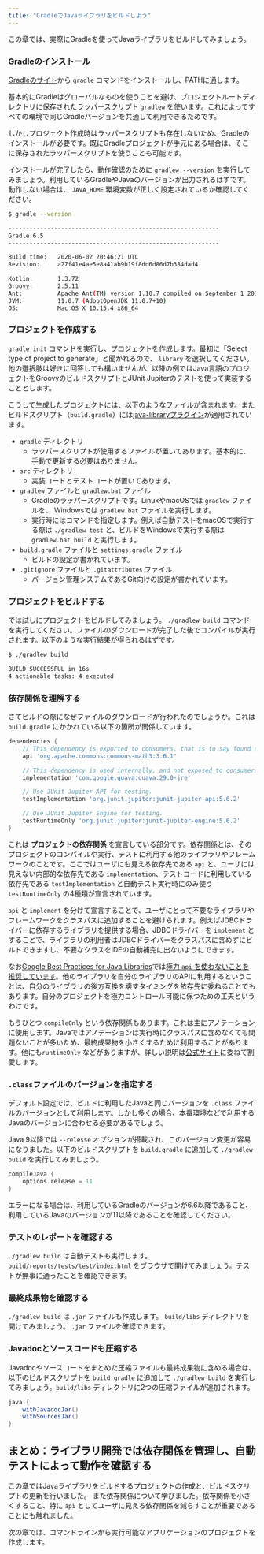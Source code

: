 ```yaml
---
title: "GradleでJavaライブラリをビルドしよう"
---
```

この章では、実際にGradleを使ってJavaライブラリをビルドしてみましょう。

### Gradleのインストール
[Gradleのサイト](http://gradle.org/install)から `gradle` コマンドをインストールし、PATHに通します。

基本的にGradleはグローバルなものを使うことを避け、プロジェクトルートディレクトリに保存されたラッパースクリプト `gradlew` を使います。これによってすべての環境で同じGradleバージョンを共通して利用できるためです。

しかしプロジェクト作成時はラッパースクリプトも存在しないため、Gradleのインストールが必要です。既にGradleプロジェクトが手元にある場合は、そこに保存されたラッパースクリプトを使うことも可能です。

インストールが完了したら、動作確認のために `gradlew --version` を実行してみましょう。利用しているGradleやJavaのバージョンが出力されるはずです。動作しない場合は、 `JAVA_HOME` 環境変数が正しく設定されているか確認してください。

```sh
$ gradle --version

------------------------------------------------------------
Gradle 6.5
------------------------------------------------------------

Build time:   2020-06-02 20:46:21 UTC
Revision:     a27f41e4ae5e8a41ab9b19f8dd6d86d7b384dad4

Kotlin:       1.3.72
Groovy:       2.5.11
Ant:          Apache Ant(TM) version 1.10.7 compiled on September 1 2019
JVM:          11.0.7 (AdoptOpenJDK 11.0.7+10)
OS:           Mac OS X 10.15.4 x86_64
```

### プロジェクトを作成する
`gradle init` コマンドを実行し、プロジェクトを作成します。最初に「Select type of project to generate」と聞かれるので、 `library` を選択してください。他の選択肢は好きに回答しても構いませんが、以降の例ではJava言語のプロジェクトをGroovyのビルドスクリプトとJUnit Jupiterのテストを使って実装することとします。

こうして生成したプロジェクトには、以下のようなファイルが含まれます。またビルドスクリプト（`build.gradle`）には[java-libraryプラグイン](https://docs.gradle.org/current/userguide/java_library_plugin.html)が適用されています。

* `gradle` ディレクトリ
	* ラッパースクリプトが使用するファイルが置いてあります。基本的に、手動で更新する必要はありません。
* `src` ディレクトリ
	* 実装コードとテストコードが置いてあります。
* `gradlew` ファイルと `gradlew.bat` ファイル
	* Gradleのラッパースクリプトです。LinuxやmacOSでは `gradlew` ファイルを、 Windowsでは `gradlew.bat` ファイルを実行します。
	* 実行時にはコマンドを指定します。例えば自動テストをmacOSで実行する際は `./gradlew test` と、ビルドをWindowsで実行する際は `gradlew.bat build` と実行します。
* `build.gradle` ファイルと `settings.gradle` ファイル
	* ビルドの設定が書かれています。
* `.gitignore` ファイルと `.gitattributes` ファイル
	* バージョン管理システムであるGit向けの設定が書かれています。

### プロジェクトをビルドする
では試しにプロジェクトをビルドしてみましょう。 `./gradlew build` コマンドを実行してください。ファイルのダウンロードが完了した後でコンパイルが実行されます。以下のような実行結果が得られるはずです。

```sh
$ ./gradlew build                                               

BUILD SUCCESSFUL in 16s
4 actionable tasks: 4 executed
```

### 依存関係を理解する
さてビルドの際になぜファイルのダウンロードが行われたのでしょうか。これは `build.gradle` にかかれている以下の箇所が関係しています。

```groovy
dependencies {
    // This dependency is exported to consumers, that is to say found on their compile classpath.
    api 'org.apache.commons:commons-math3:3.6.1'

    // This dependency is used internally, and not exposed to consumers on their own compile classpath.
    implementation 'com.google.guava:guava:29.0-jre'

    // Use JUnit Jupiter API for testing.
    testImplementation 'org.junit.jupiter:junit-jupiter-api:5.6.2'

    // Use JUnit Jupiter Engine for testing.
    testRuntimeOnly 'org.junit.jupiter:junit-jupiter-engine:5.6.2'
}
```

これは **プロジェクトの依存関係** を宣言している部分です。依存関係とは、そのプロジェクトのコンパイルや実行、テストに利用する他のライブラリやフレームワークのことです。ここではユーザにも見える依存先である `api` と、ユーザには見えない内部的な依存先である `implementation`、テストコードに利用している依存先である `testImplementation` と自動テスト実行時にのみ使う `testRuntimeOnly` の4種類が宣言されています。

`api` と `implement` を分けて宣言することで、ユーザにとって不要なライブラリやフレームワークをクラスパスに追加することを避けられます。例えばJDBCドライバーに依存するライブラリを提供する場合、JDBCドライバーを `implement` とすることで、ライブラリの利用者はJDBCドライバーをクラスパスに含めずにビルドできますし、不要なクラスをIDEの自動補完に出ないようにできます。

なお[Google Best Practices for Java Libraries](https://jlbp.dev/)では[極力 `api` を使わないことを推奨しています](https://jlbp.dev/JLBP-2)。他のライブラリを自分のライブラリのAPIに利用するということは、自分のライブラリの後方互換を壊すタイミングを依存先に委ねることでもあります。自分のプロジェクトを極力コントロール可能に保つための工夫というわけです。

もうひとつ `compileOnly` という依存関係もあります。これは主にアノテーションに使用します。Javaではアノテーションは実行時にクラスパスに含めなくても問題ないことが多いため、最終成果物を小さくするために利用することがあります。他にも`runtimeOnly` などがありますが、詳しい説明は[公式サイト](https://docs.gradle.org/current/userguide/java_library_plugin.html)に委ねて割愛します。

### `.class`ファイルのバージョンを指定する
デフォルト設定では、ビルドに利用したJavaと同じバージョンを `.class` ファイルのバージョンとして利用します。しかし多くの場合、本番環境などで利用するJavaのバージョンに合わせる必要があるでしょう。

Java 9以降では `--relesse` オプションが搭載され、このバージョン変更が容易になりました。以下のビルドスクリプトを `build.gradle` に追加して `./gradlew build` を実行してみましょう。

```groovy
compileJava {
    options.release = 11
}
```

エラーになる場合は、利用しているGradleのバージョンが6.6以降であること、利用しているJavaのバージョンが11以降であることを確認してください。

### テストのレポートを確認する
`./gradlew build` は自動テストも実行します。 `build/reports/tests/test/index.html` をブラウザで開けてみましょう。テストが無事に通ったことを確認できます。

### 最終成果物を確認する
`./gradlew build` は `.jar` ファイルも作成します。 `build/libs` ディレクトリを開けてみましょう。 `.jar` ファイルを確認できます。

### Javadocとソースコードも圧縮する
Javadocやソースコードをまとめた圧縮ファイルも最終成果物に含める場合は、以下のビルドスクリプトを `build.gradle` に追加して `./gradlew build` を実行してみましょう。`build/libs` ディレクトリに2つの圧縮ファイルが追加されます。

```groovy
java {
    withJavadocJar()
    withSourcesJar()
}
```

## まとめ：ライブラリ開発では依存関係を管理し、自動テストによって動作を確認する
この章ではJavaライブラリをビルドするプロジェクトの作成と、ビルドスクリプトの更新を行いました。
また依存関係について学びました。依存関係を小さくすること、特に `api` としてユーザに見える依存関係を減らすことが重要であることにも触れました。

次の章では、コマンドラインから実行可能なアプリケーションのプロジェクトを作成します。
